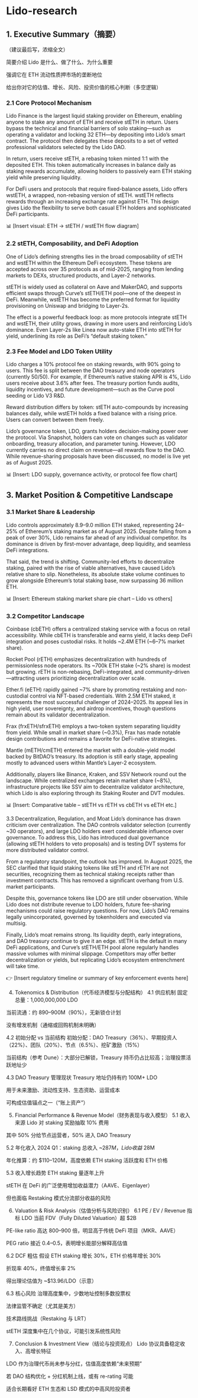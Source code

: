 # Lido-research

## 1. Executive Summary（摘要）
（建议最后写，浓缩全文）

简要介绍 Lido 是什么、做了什么、为什么重要

强调它在 ETH 流动性质押市场的垄断地位

给出你对它的估值、增长、风险、投资价值的核心判断（多空逻辑）

### 2.1 Core Protocol Mechanism
Lido Finance is the largest liquid staking provider on Ethereum, enabling anyone to stake any amount of ETH and receive stETH in return. Users bypass the technical and financial barriers of solo staking—such as operating a validator and locking 32 ETH—by depositing into Lido’s smart contract. The protocol then delegates these deposits to a set of vetted professional validators selected by the Lido DAO.

In return, users receive stETH, a rebasing token minted 1:1 with the deposited ETH. This token automatically increases in balance daily as staking rewards accumulate, allowing holders to passively earn ETH staking yield while preserving liquidity.

For DeFi users and protocols that require fixed-balance assets, Lido offers wstETH, a wrapped, non-rebasing version of stETH. wstETH reflects rewards through an increasing exchange rate against ETH. This design gives Lido the flexibility to serve both casual ETH holders and sophisticated DeFi participants.

📊 [Insert visual: ETH → stETH / wstETH flow diagram]

### 2.2 stETH, Composability, and DeFi Adoption
One of Lido’s defining strengths lies in the broad composability of stETH and wstETH within the Ethereum DeFi ecosystem. These tokens are accepted across over 35 protocols as of mid-2025, ranging from lending markets to DEXs, structured products, and Layer-2 networks.

stETH is widely used as collateral on Aave and MakerDAO, and supports efficient swaps through Curve’s stETH/ETH pool—one of the deepest in DeFi. Meanwhile, wstETH has become the preferred format for liquidity provisioning on Uniswap and bridging to Layer-2s.

The effect is a powerful feedback loop: as more protocols integrate stETH and wstETH, their utility grows, drawing in more users and reinforcing Lido’s dominance. Even Layer-2s like Linea now auto-stake ETH into stETH for yield, underlining its role as DeFi’s “default staking token.”

### 2.3 Fee Model and LDO Token Utility
Lido charges a 10% protocol fee on staking rewards, with 90% going to users. This fee is split between the DAO treasury and node operators (currently 50/50). For example, if Ethereum’s native staking APR is 4%, Lido users receive about 3.6% after fees. The treasury portion funds audits, liquidity incentives, and future development—such as the Curve pool seeding or Lido V3 R&D.

Reward distribution differs by token: stETH auto-compounds by increasing balances daily, while wstETH holds a fixed balance with a rising price. Users can convert between them freely.

Lido’s governance token, LDO, grants holders decision-making power over the protocol. Via Snapshot, holders can vote on changes such as validator onboarding, treasury allocation, and parameter tuning. However, LDO currently carries no direct claim on revenue—all rewards flow to the DAO. While revenue-sharing proposals have been discussed, no model is live yet as of August 2025.

📊 [Insert: LDO supply, governance activity, or protocol fee flow chart]

## 3. Market Position & Competitive Landscape
### 3.1 Market Share & Leadership
Lido controls approximately 8.9–9.0 million ETH staked, representing 24–25% of Ethereum’s staking market as of August 2025. Despite falling from a peak of over 30%, Lido remains far ahead of any individual competitor. Its dominance is driven by first-mover advantage, deep liquidity, and seamless DeFi integrations.

That said, the trend is shifting. Community-led efforts to decentralize staking, paired with the rise of viable alternatives, have caused Lido’s relative share to slip. Nonetheless, its absolute stake volume continues to grow alongside Ethereum’s total staking base, now surpassing 36 million ETH.

📊 [Insert: Ethereum staking market share pie chart – Lido vs others]


### 3.2 Competitor Landscape
Coinbase (cbETH) offers a centralized staking service with a focus on retail accessibility. While cbETH is transferable and earns yield, it lacks deep DeFi integration and poses custodial risks. It holds ~2.4M ETH (~6–7% market share).

Rocket Pool (rETH) emphasizes decentralization with hundreds of permissionless node operators. Its ~700k ETH stake (~2% share) is modest but growing. rETH is non-rebasing, DeFi-integrated, and community-driven—attracting users prioritizing decentralization over scale.

Ether.fi (eETH) rapidly gained ~7% share by promoting restaking and non-custodial control via NFT-based credentials. With 2.5M ETH staked, it represents the most successful challenger of 2024–2025. Its appeal lies in high yield, user sovereignty, and airdrop incentives, though questions remain about its validator decentralization.

Frax (frxETH/sfrxETH) employs a two-token system separating liquidity from yield. While small in market share (~0.3%), Frax has made notable design contributions and remains a favorite for DeFi-native strategies.

Mantle (mETH/cmETH) entered the market with a double-yield model backed by BitDAO’s treasury. Its adoption is still early stage, appealing mostly to advanced users within Mantle’s Layer-2 ecosystem.

Additionally, players like Binance, Kraken, and SSV Network round out the landscape. While centralized exchanges retain market share (~8%), infrastructure projects like SSV aim to decentralize validator architecture, which Lido is also exploring through its Staking Router and DVT modules.

📊 [Insert: Comparative table – stETH vs rETH vs cbETH vs eETH etc.]

3.3 Decentralization, Regulation, and Moat
Lido’s dominance has drawn criticism over centralization. The DAO controls validator selection (currently ~30 operators), and large LDO holders exert considerable influence over governance. To address this, Lido has introduced dual governance (allowing stETH holders to veto proposals) and is testing DVT systems for more distributed validator control.

From a regulatory standpoint, the outlook has improved. In August 2025, the SEC clarified that liquid staking tokens like stETH and rETH are not securities, recognizing them as technical staking receipts rather than investment contracts. This has removed a significant overhang from U.S. market participants.

Despite this, governance tokens like LDO are still under observation. While Lido does not distribute revenue to LDO holders, future fee-sharing mechanisms could raise regulatory questions. For now, Lido’s DAO remains legally unincorporated, governed by tokenholders and executed via multisig.

Finally, Lido’s moat remains strong. Its liquidity depth, early integrations, and DAO treasury continue to give it an edge. stETH is the default in many DeFi applications, and Curve’s stETH/ETH pool alone regularly handles massive volumes with minimal slippage. Competitors may offer better decentralization or yields, but replicating Lido’s ecosystem entrenchment will take time.

👉 [Insert regulatory timeline or summary of key enforcement events here]

4. Tokenomics & Distribution（代币经济模型与分配结构）
4.1 供应机制
固定总量：1,000,000,000 LDO

当前流通：约 890–900M（90%），无新锁仓计划

没有增发机制（通缩或回购机制未明确）

4.2 初始分配 vs 当前结构
初始分配：DAO Treasury（36%）、早期投资人（22%）、团队（20%）、节点（6.5%）、挖矿激励（15%）

当前结构（参考 Dune）：大部分已解锁，Treasury 持币仍占比较高；治理投票活跃地址少

4.3 DAO Treasury 管理现状
Treasury 地址仍持有约 100M+ LDO

用于未来激励、流动性支持、生态资助、运营成本

可构成估值锚点之一（“账上资产”）

5. Financial Performance & Revenue Model（财务表现与收入模型）
5.1 收入来源
Lido 对 staking 奖励抽取 10% 费用

其中 50% 分给节点运营者，50% 进入 DAO Treasury

5.2 年化收入
2024 Q1：staking 总收入 ~$287M，Lido 收益 ~$28M

年化推算：约 $110–120M，高度依赖 ETH staking 活跃度和 ETH 价格

5.3 收入增长趋势
ETH staking 量逐年上升

stETH 在 DeFi 的广泛使用增加收益潜力（AAVE、Eigenlayer）

但也面临 Restaking 模式分流部分收益的风险

6. Valuation & Risk Analysis（估值分析与风险识别）
6.1 PE / EV / Revenue 指标
LDO 当前 FDV（Fully Diluted Valuation）超 $2B

PE-like ratio 高达 800–900 倍，明显高于传统 DeFi 项目（MKR、AAVE）

PEG ratio 接近 0.4–0.5，表明增长能部分解释高估值

6.2 DCF 粗估
假设 ETH staking 增长 30%，ETH 价格年增长 30%

折现率 40%，终值增长率 2%

得出理论估值为 ~$13.96/LDO（示意）

6.3 核心风险
治理高度集中，少数地址控制多数投票权

法律监管不确定（尤其是美方）

技术路线挑战（Restaking 与 LRT）

stETH 深度集中在几个协议，可能引发系统性风险

7. Conclusion & Investment View（结论与投资观点）
Lido 协议具备稳定收入、高增长特征

LDO 作为治理代币尚未参与分红，估值高度依赖“未来预期”

若 DAO 结构优化 + 分红机制上线，或有 re-rating 可能

适合长期看好 ETH 生态和 LSD 模式的中高风险投资者
